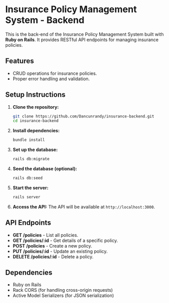 
# Insurance Policy Management System - Backend

This is the back-end of the Insurance Policy Management System built with **Ruby on Rails**. It provides RESTful API endpoints for managing insurance policies.

## Features

- CRUD operations for insurance policies.
- Proper error handling and validation.

## Setup Instructions

1. **Clone the repository:**
   ```bash
   git clone https://github.com/Dancunrandy/insurance-backend.git
   cd insurance-backend
   ```

2. **Install dependencies:**
   ```bash
   bundle install
   ```

3. **Set up the database:**
   ```bash
   rails db:migrate
   ```

4. **Seed the database (optional):**
   ```bash
   rails db:seed
   ```

5. **Start the server:**
   ```bash
   rails server
   ```

6. **Access the API:**
   The API will be available at `http://localhost:3000`.

## API Endpoints

- **GET /policies** - List all policies.
- **GET /policies/:id** - Get details of a specific policy.
- **POST /policies** - Create a new policy.
- **PUT /policies/:id** - Update an existing policy.
- **DELETE /policies/:id** - Delete a policy.

## Dependencies

- Ruby on Rails
- Rack CORS (for handling cross-origin requests)
- Active Model Serializers (for JSON serialization)
```

